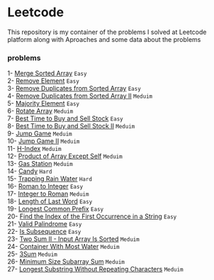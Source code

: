 # Leetcode

This repository is my container of the problems I solved at Leetcode platform along with Aproaches and some data about the problems

### problems

1- <a href="./mergeSortedArray.cpp">Merge Sorted Array</a> `Easy` <br>
2- <a href="./removeElement.cpp">Remove Element</a> `Easy` <br>
3- <a href="./removeDuplicates.cpp">Remove Duplicates from Sorted Array</a> `Easy` <br>
4- <a href="./removeDuplicates2.cpp">Remove Duplicates from Sorted Array II</a> `Meduim` <br>
5- <a href="./majorityElement.cpp">Majority Element</a> `Easy` <br>
6- <a href="./rotateArray.cpp">Rotate Array</a> `Meduim` <br>
7- <a href="./buyAndSellStock.cpp">Best Time to Buy and Sell Stock</a> `Easy` <br>
8- <a href="./buyAndSellStock2.cpp">Best Time to Buy and Sell Stock II</a> `Meduim` <br>
9- <a href="./jumpGame.cpp">Jump Game</a> `Meduim` <br>
10- <a href="./jumpGame2.cpp">Jump Game II</a> `Meduim` <br>
11- <a href="./H-Index.cpp">H-Index</a> `Meduim` <br>
12- <a href="./arrayProductExceptSelf.cpp">Product of Array Except Self</a> `Meduim` <br>
13- <a href="./gasStation.cpp">Gas Station</a> `Meduim` <br>
14- <a href="./candy.cpp">Candy</a> `Hard` <br>
15- <a href="./trappingRainWater.cpp">Trapping Rain Water</a> `Hard` <br>
16- <a href="./romanToInteger.cpp">Roman to Integer</a> `Easy` <br>
17- <a href="./integerToRoman.cpp">Integer to Roman</a> `Meduim` <br>
18- <a href="./lengthOfLastWord.cpp">Length of Last Word</a> `Easy` <br>
19- <a href="./longestCommonPrefix.cpp">Longest Common Prefix</a> `Easy` <br>
20- <a href="./strStr.cpp">Find the Index of the First Occurrence in a String</a> `Easy` <br>
21- <a href="./validPalindrome.cpp">Valid Palindrome</a> `Easy` <br>
22- <a href="./isSubsequence.cpp">Is Subsequence</a> `Easy` <br>
23- <a href="./twoSum2.cpp">Two Sum II - Input Array Is Sorted</a> `Meduim` <br>
24- <a href="./maxArea.cpp">Container With Most Water</a> `Meduim` <br>
25- <a href="./3Sum.cpp">3Sum</a> `Meduim` <br>
26- <a href="./minSubArrayLen.cpp">Minimum Size Subarray Sum</a> `Meduim` <br>
27- <a href="./lenOfLongestSubstr.cpp">Longest Substring Without Repeating Characters</a> `Meduim` <br>
